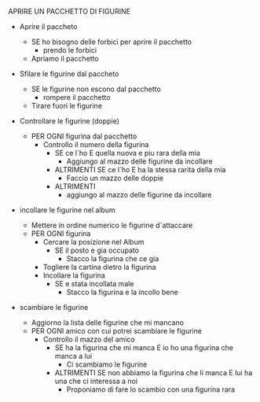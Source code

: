 APRIRE UN PACCHETTO DI FIGURINE

- Aprire il paccheto
    - SE ho bisogno delle forbici per aprire il pacchetto
        - prendo le forbici
    - Apriamo il pacchetto

- Sfilare le figurine dal paccheto
    - SE le figurine non escono dal pacchetto
        - rompere il pacchetto
    - Tirare fuori le figurine

- Controllare le figurine (doppie)
    - PER OGNI figurina dal pacchetto
        - Controllo il numero della figurina
            - SE ce l`ho E quella nuova e piu rara della mia
                - Aggiungo al mazzo delle figurine da incollare
            - ALTRIMENTI SE ce l`ho E ha la stessa rarita della mia
                - Faccio un mazzo delle doppie
            - ALTRIMENTI
                - aggiungo al mazzo delle figurine da incollare

- incollare le figurine nel album
    - Mettere in ordine numerico le figurine d`attaccare
    - PER OGNI figurina
        - Cercare la posizione nel Album
            - SE il posto e gia occupato
                - Stacco la figurina che ce gia
        - Togliere la cartina dietro la figurina
        - Incollare la figurina
            -  SE e stata incollata male
                - Stacco la figurina e la incollo bene

- scambiare le figurine
    - Aggiorno la lista delle figurine che mi mancano
    - PER OGNI amico con cui potrei scambiare le figurine
        - Controllo il mazzo del amico
            - SE ha la figurina che mi manca E io ho una figurina che manca a lui
                - Ci scambiamo le figurine
            - ALTRIMENTI SE non abbiamo la figurina che li manca E lui ha una che ci interessa a noi
                - Proponiamo di fare lo scambio con una figurina rara












